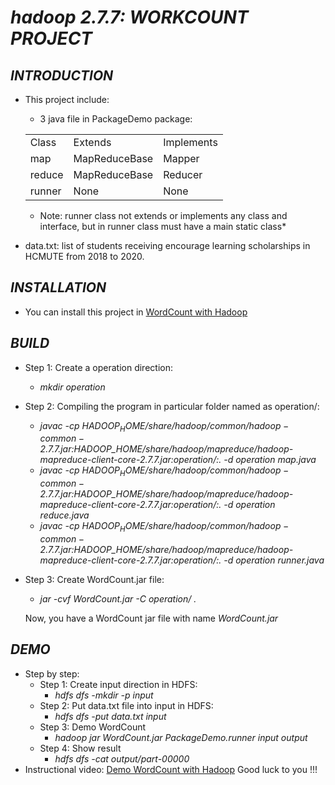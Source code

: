 # ***hadoop 2.7.7: WORKCOUNT PROJECT***

## ***INTRODUCTION***
* This project include:
    * 3 java file in PackageDemo package:
    <table>

    <tr>
        <td>Class</td>
        <td>Extends</td>
        <td>Implements</td>
    </tr>
    <tr>
        <td>map</td>
        <td>MapReduceBase</td>
        <td>Mapper</td>
    </tr>
    <tr>
        <td>reduce</td>
        <td>MapReduceBase</td>
        <td>Reducer</td>
    </tr>
    <tr>
        <td>runner</td>
        <td>None</td>
        <td>None</td>
    </tr>
   </table>
   
    * Note: runner class not extends or implements any class and interface, but in runner class must have a main static class*
  
 * data.txt: list of students receiving encourage learning scholarships in HCMUTE from 2018 to 2020.


## ***INSTALLATION***

* You can install this project in [WordCount with Hadoop](https://github.com/ThadaPhan/WordCount-with-Hadoop.git)

## ***BUILD***

* Step 1: Create a operation direction:
  * *mkdir operation*
* Step 2: Compiling the program in particular folder named as operation/:
  * *javac -cp $HADOOP_HOME/share/hadoop/common/hadoop-common-2.7.7.jar:$HADOOP_HOME/share/hadoop/mapreduce/hadoop-mapreduce-client-core-2.7.7.jar:operation/:. -d operation map.java*
  * *javac -cp $HADOOP_HOME/share/hadoop/common/hadoop-common-2.7.7.jar:$HADOOP_HOME/share/hadoop/mapreduce/hadoop-mapreduce-client-core-2.7.7.jar:operation/:. -d operation reduce.java*
  * *javac -cp $HADOOP_HOME/share/hadoop/common/hadoop-common-2.7.7.jar:$HADOOP_HOME/share/hadoop/mapreduce/hadoop-mapreduce-client-core-2.7.7.jar:operation/:. -d operation runner.java*
* Step 3: Create WordCount.jar file:
  * *jar -cvf WordCount.jar -C operation/ .*

  Now, you have a WordCount jar file with name *WordCount.jar*

## ***DEMO***

* Step by step:
  * Step 1: Create input direction in HDFS:
    * *hdfs dfs -mkdir -p input*
  * Step 2: Put data.txt file into input in HDFS:
    * *hdfs dfs -put data.txt input*
  * Step 3: Demo WordCount
    * *hadoop jar WordCount.jar PackageDemo.runner input output*
  * Step 4: Show result
    * *hdfs dfs -cat output/part-00000*
* Instructional video: [Demo WordCount with Hadoop](youtu.be/dN8gNwBmy34)
Good luck to you !!!
